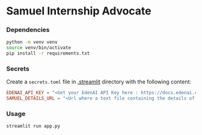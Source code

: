# Samuel Internship Advocate

### Dependencies

```bash
python -m venv venv
source venv/bin/activate
pip install -r requirements.txt
```

### Secrets

Create a `secrets.toml` file in [.streamlit](.streamlit) directory with the following content:

```toml
EDENAI_API_KEY = "<Get your EdenAI API Key here : https://docs.edenai.co/reference/start-your-ai-journey-with-edenai>"
SAMUEL_DETAILS_URL = "<Url where a text file containing the details of the intern is stored>"
```

### Usage

```bash
streamlit run app.py
```
